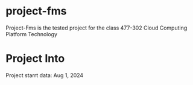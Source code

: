 # project-fms
Project-Fms is the tested project for the class 477-302 Cloud Computing Platform Technology

# Project Into
Project starrt data: Aug 1, 2024
